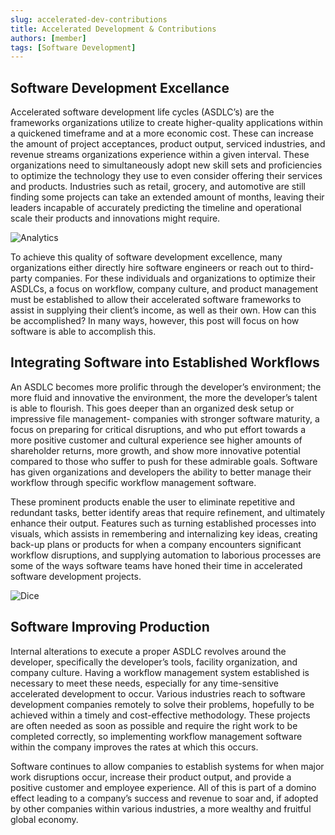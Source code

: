 ```yaml
---
slug: accelerated-dev-contributions
title: Accelerated Development & Contributions
authors: [member]
tags: [Software Development]
---
```


## Software Development Excellance
Accelerated software development life cycles (ASDLC’s) are the frameworks organizations utilize to create higher-quality applications within a quickened timeframe and at a more economic cost. These can increase the amount of project acceptances, product output, serviced industries, and revenue streams organizations experience within a given interval. These organizations need to simultaneously adopt new skill sets and proficiencies to optimize the technology they use to even consider offering their services and products. Industries such as retail, grocery, and automotive are still finding some projects can take an extended amount of months, leaving their leaders incapable of accurately predicting the timeline and operational scale their products and innovations might require.

<!--truncate-->
![Analytics](https://images.pexels.com/photos/106344/pexels-photo-106344.jpeg?auto=compress&cs=tinysrgb&dpr=2&h=750&w=1260)

To achieve this quality of software development excellence, many organizations either directly hire software engineers or reach out to third-party companies. For these individuals and organizations to optimize their ASDLCs, a focus on workflow, company culture, and product management must be established to allow their accelerated software frameworks to assist in supplying their client’s income, as well as their own. How can this be accomplished? In many ways, however, this post will focus on how software is able to accomplish this.


## Integrating Software into Established Workflows
An ASDLC becomes more prolific through the developer’s environment; the more fluid and innovative the environment, the more the developer’s talent is able to flourish. This goes deeper than an organized desk setup or impressive file management- companies with stronger software maturity, a focus on preparing for critical disruptions, and who put effort towards a more positive customer and cultural experience see higher amounts of shareholder returns, more growth, and show more innovative potential compared to those who suffer to push for these admirable goals. Software has given organizations and developers the ability to better manage their workflow through specific workflow management software.

These prominent products enable the user to eliminate repetitive and redundant tasks, better identify areas that require refinement, and ultimately enhance their output. Features such as turning established processes into visuals, which assists in remembering and internalizing key ideas, creating back-up plans or products for when a company encounters significant workflow disruptions, and supplying automation to laborious processes are some of the ways software teams have honed their time in accelerated software development projects.

![Dice](https://images.pexels.com/photos/9760259/pexels-photo-9760259.jpeg?auto=compress&cs=tinysrgb&dpr=2&h=750&w=1260)

## Software Improving Production
Internal alterations to execute a proper ASDLC revolves around the developer, specifically the developer’s tools, facility organization, and company culture. Having a workflow management system established is necessary to meet these needs, especially for any time-sensitive accelerated development to occur. Various industries reach to software development companies remotely to solve their problems, hopefully to be achieved within a timely and cost-effective methodology. These projects are often needed as soon as possible and require the right work to be completed correctly, so implementing workflow management software within the company improves the rates at which this occurs.

Software continues to allow companies to establish systems for when major work disruptions occur, increase their product output, and provide a positive customer and employee experience. All of this is part of a domino effect leading to a company’s success and revenue to soar and, if adopted by other companies within various industries, a more wealthy and fruitful global economy.